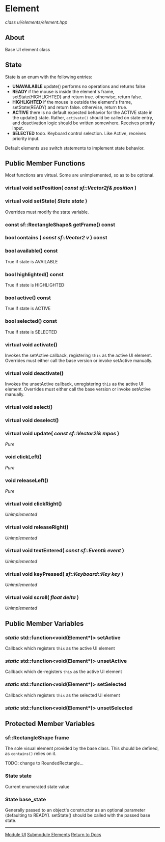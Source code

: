 # Element
*class*
*ui/elements/element.hpp*

## About
Base UI element class

## State
State is an enum with the following entries:
- **UNAVAILABLE** update() performs no operations and returns false
- **READY** if the mouse is inside the element's frame, setState(HIGHLIGHTED) and return true. otherwise, return false.
- **HIGHLIGHTED** if the mouse is outside the element's frame, setState(READY) and return false. otherwise, return true.
- **ACTIVE** there is no default expected behavior for the ACTIVE state in the update() state. Rather, `activate()` should be called on state entry, and deactivation logic should be written somewhere. Receives priority input.
- **SELECTED** todo. Keyboard control selection. Like Active, receives priority input.

Default elements use switch statements to implement state behavior.

## Public Member Functions
Most functions are virtual. Some are unimplemented, so as to be optional.

### virtual void setPosition( *const sf::Vector2f& position* )

### virtual void setState( *State state* )
Overrides must modify the state variable.

### const sf::RectangleShape& getFrame() const

### bool contains ( *const sf::Vector2<T> v* ) const

### bool available() const
True if state is AVAILABLE

### bool highlighted() const
True if state is HIGHLIGHTED

### bool active() const
True if state is ACTIVE

### bool selected() const
True if state is SELECTED

### virtual void activate()
Invokes the setActive callback, registering `this` as the active UI element. Overrides must either call the base version or invoke setActive manually.

### virtual void deactivate()
Invokes the unsetActive callback, unregistering `this` as the active UI element. Overrides must either call the base version or invoke setActive manually.

### virtual void select()

### virtual void deselect()

### virtual void update( *const sf::Vector2i& mpos* )
*Pure*

### void clickLeft()
*Pure*

### void releaseLeft()
*Pure*

### virtual void clickRight()
*Unimplemented*

### virtual void releaseRight()
*Unimplemented*

### virtual void textEntered( *const sf::Event& event* )
*Unimplemented*

### virtual void keyPressed( *sf::Keyboard::Key key* )
*Unimplemented*

### virtual void scroll( *float delta* )
*Unimplemented*

## Public Member Variables

### *static* std::function<void(Element*)> setActive
Callback which registers `this` as the active UI element

### *static* std::function<void(Element*)> unsetActive
Callback which de-registers `this` as the active UI element

### *static* std::function<void(Element*)> setSelected
Callback which registers `this` as the selected UI element

### *static* std::function<void(Element*)> unsetSelected

## Protected Member Variables

### sf::RectangleShape frame
The sole visual element provided by the base class. This should be defined, as `contains()` relies on it.

TODO: change to RoundedRectangle...

### State state
Current enumerated state value

### State base_state
Generally passed to an object's constructor as an optional parameter (defaulting to READY). setState() should be called with the passed base state.

---

[Module UI](../ui.md)
[Submodule Elements](elements.md)
[Return to Docs](../../docs.md)
